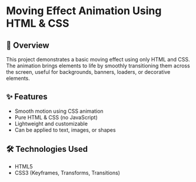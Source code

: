 # Moving Effect Animation Using HTML & CSS

## 🚀 Overview
This project demonstrates a basic moving effect using only HTML and CSS. The animation brings elements to life by smoothly transitioning them across the screen, useful for backgrounds, banners, loaders, or decorative elements.

## ✨ Features
- Smooth motion using CSS animation
- Pure HTML & CSS (no JavaScript)
- Lightweight and customizable
- Can be applied to text, images, or shapes

## 🛠️ Technologies Used
- HTML5
- CSS3 (Keyframes, Transforms, Transitions)
